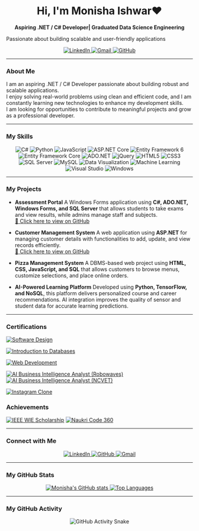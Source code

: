 <h1 align="center">Hi,  I'm Monisha Ishwar❤️</h1>

<p align="center">
  <strong>Aspiring .NET / C# Developer| Graduated Data Science Engineering</strong> <br>
 
  Passionate about building scalable and user-friendly applications
</p>

<p align="center">
  <a href="https://www.linkedin.com/in/monisha-ishwar-moger-b17950309/">
    <img src="https://img.shields.io/badge/LinkedIn-0077B5?style=for-the-badge&logo=linkedin&logoColor=white" alt="LinkedIn" />
  </a>
  <a href="mailto:monishamoger15@gmail.com">
    <img src="https://img.shields.io/badge/Gmail-D14836?style=for-the-badge&logo=gmail&logoColor=white" alt="Gmail" />
  </a>
  <a href="https://github.com/123monisha">
    <img src="https://img.shields.io/badge/GitHub-100000?style=for-the-badge&logo=github&logoColor=white" alt="GitHub" />
  </a>
</p>

---
### About Me

I am an aspiring .NET / C# Developer passionate about building robust and scalable applications.  
I enjoy solving real-world problems using clean and efficient code, and I am constantly learning new technologies to enhance my development skills.  
I am looking for opportunities to contribute to meaningful projects and grow as a professional developer.

---
### My Skills

<p align="center">
  <img src="https://img.shields.io/badge/C%23-239120?style=for-the-badge&logo=c-sharp&logoColor=white" alt="C#" />
  <img src="https://img.shields.io/badge/Python-3776AB?style=for-the-badge&logo=python&logoColor=white" alt="Python" />
  <img src="https://img.shields.io/badge/JavaScript-F7DF1E?style=for-the-badge&logo=javascript&logoColor=black" alt="JavaScript" />
  
  <img src="https://img.shields.io/badge/ASP.NET%20Core-512BD4?style=for-the-badge&logo=dot-net&logoColor=white" alt="ASP.NET Core" />
  <img src="https://img.shields.io/badge/EntityFramework%206-512BD4?style=for-the-badge&logo=dot-net&logoColor=white" alt="Entity Framework 6" />
  <img src="https://img.shields.io/badge/EF%20Core-512BD4?style=for-the-badge&logo=dot-net&logoColor=white" alt="Entity Framework Core" />
  <img src="https://img.shields.io/badge/ADO.NET-007ACC?style=for-the-badge&logo=Microsoft&logoColor=white" alt="ADO.NET" />
  <img src="https://img.shields.io/badge/jQuery-0769AD?style=for-the-badge&logo=jquery&logoColor=white" alt="jQuery" />
  
  <img src="https://img.shields.io/badge/HTML5-E34F26?style=for-the-badge&logo=html5&logoColor=white" alt="HTML5" />
  <img src="https://img.shields.io/badge/CSS3-1572B6?style=for-the-badge&logo=css3&logoColor=white" alt="CSS3" />
  
  <img src="https://img.shields.io/badge/Microsoft%20SQL%20Server-CC2927?style=for-the-badge&logo=microsoft-sql-server&logoColor=white" alt="SQL Server" />
  <img src="https://img.shields.io/badge/MySQL-4479A1?style=for-the-badge&logo=mysql&logoColor=white" alt="MySQL" />
  
  <img src="https://img.shields.io/badge/Data%20Visualization-FC6600?style=for-the-badge&logo=tableau&logoColor=white" alt="Data Visualization" />
  <img src="https://img.shields.io/badge/Machine%20Learning-FF6F61?style=for-the-badge&logo=python&logoColor=white" alt="Machine Learning" />
  
  <img src="https://img.shields.io/badge/Visual%20Studio-5C2D91?style=for-the-badge&logo=visual-studio&logoColor=white" alt="Visual Studio" />
  <img src="https://img.shields.io/badge/Windows-0078D6?style=for-the-badge&logo=windows&logoColor=white" alt="Windows" />
</p>

---
### My Projects

* **Assessment Portal** A Windows Forms application using **C#, ADO.NET, Windows Forms, and SQL Server** that allows students to take exams and view results, while admins manage staff and subjects.  
  [🔗 Click here to view on GitHub](https://github.com/123monisha/AssessmentPortal)

* **Customer Management System** A web application using **ASP.NET** for managing customer details with functionalities to add, update, and view records efficiently.<br/>
  [🔗 Click here to view on GitHub](https://github.com/123monisha/Customer_Management_App_ASP.NET )

* **Pizza Management System** A DBMS-based web project using **HTML, CSS, JavaScript, and SQL** that allows customers to browse menus, customize selections, and place online orders.

* **AI-Powered Learning Platform** Developed using **Python, TensorFlow, and NoSQL**, this platform delivers personalized course and career recommendations. AI integration improves the quality of sensor and student data for accurate learning predictions.
  
---
### Certifications 
[![Software Design](https://img.shields.io/badge/Software%20Design-IEEE%20Course-orange)](https://drive.google.com/file/d/11X91jK1XBEdAzbUaiTzeU__Nr1bAgBdl/view?usp=drivesdk)

[![Introduction to Databases](https://img.shields.io/badge/Introduction%20to%20Databases-Meta%20Certified-blueviolet)](https://drive.google.com/file/d/1XYM9cLK-2YzNfMZRtjkBaFtOu7cOvehC/view?usp=drivesdk)

[![Web Development](https://img.shields.io/badge/Web%20Development-CodSoft%20Internship-red)](https://drive.google.com/file/d/10S-E2cVIKHsqZc_x_-E7nNkd-7UjRrDZ/view?usp=drivesdk)

[![AI Business Intelligence Analyst (Robowaves)](https://img.shields.io/badge/AI%20Business%20Intelligence%20Analyst-Robowaves-4b0082)](https://drive.google.com/file/d/1npqvtvOpDv4b6vtltnUBDtFl8IxpdKIJ/view?usp=drive_link)
[![AI Business Intelligence Analyst (NCVET)](https://img.shields.io/badge/AI%20Business%20Intelligence%20Analyst-NCVET%20(Mar%202025)-3c8d3c)](https://drive.google.com/file/d/19Cyj1J_xa8jWaD4VfnWeaaR1WLlT47cn/view?usp=drive_link)

[![Instagram Clone](https://img.shields.io/badge/Instagram%20Clone-DevTown-993399)](https://drive.google.com/file/d/1cwv1FNrtmBdzn2o7ECBAfld2VHqL3vKz/view?usp=drivesdk)

### Achievements

[![IEEE WIE Scholarship](https://img.shields.io/badge/IEEE%20WIE%20Scholarship-Awarded-brightgreen)](https://drive.google.com/file/d/1GFj_Y_31MZpLb2D-87Ag4uIvxEwop4ta/view?usp=drive_link)
[![Naukri Code 360](https://img.shields.io/badge/Naukri%20Code%20360-Top%209.58%25-blue)](https://drive.google.com/file/d/1MzgKczbB4fgOHJZZJeHvuByl4pRUcDJI/view?usp=sharing)

---
### Connect with Me

<p align="center">
  <a href="https://www.linkedin.com/in/monisha-ishwar-moger-b179503099" target="_blank">
    <img src="https://img.shields.io/badge/LinkedIn-0077B5?style=for-the-badge&logo=linkedin&logoColor=white" alt="LinkedIn" />
  </a>
  <a href="https://github.com/123monisha" target="_blank">
    <img src="https://img.shields.io/badge/GitHub-100000?style=for-the-badge&logo=github&logoColor=white" alt="GitHub" />
  </a>
  <a href="mailto:monishamoger15@gmail.com" target="_blank">
    <img src="https://img.shields.io/badge/Gmail-D14836?style=for-the-badge&logo=gmail&logoColor=white" alt="Gmail" />
  </a>
</p>

---
### My GitHub Stats

<p align="center">
  <a href="https://github.com/123monisha" target="_blank">
    <img src="https://github-readme-stats.vercel.app/api?username=123monisha&show_icons=true&theme=default" alt="Monisha's GitHub stats" />
  </a>
  <a href="https://github.com/123monisha" target="_blank">
    <img src="https://github-readme-stats.vercel.app/api/top-langs/?username=123monisha&layout=compact" alt="Top Languages" />
  </a>
</p>

---
### My GitHub Activity

<p align="center">
  <img src="https://raw.githubusercontent.com/123monisha/123monisha/main/dist/github-snake.svg" alt="GitHub Activity Snake" />
</p>
